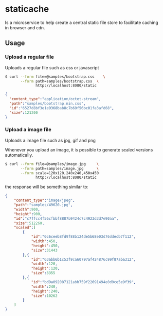 # staticache
Is a microservice to help create a central static file store to facilitate caching in browser and cdn.

## Usage

### Upload a regular file
Uploads a regular file such as css or javascript

``` bash
$ curl --form file=@samples/bootstrap.css    \
       --form path=samples/bootstrap.css  \
              http://localhost:8080/static
```

```json
{
  "content_type":"application/octet-stream",
  "path":"samples/bootstrap.min.css",
  "id":"6527d8bf3e1e9368bab8c7b60f56bc01fa3afd68",
  "size":121200
}
```

### Upload a image file
Uploads a image file such as jpg, gif and png

Whenever you upload an image, it is possible to generate scaled versions automatically.

``` bash
$ curl --form file=@samples/image.jpg     \
       --form path=samples/image.jpg      \
       --form scale=120x120,240x240,450x450
              http://localhost:8080/static
```
the response will be something similar to:
```json
{
	"content_type":"image/jpeg",
	"path":"samples/49620.jpg",
	"width":900,
	"height":900,
	"id":"c7ffcc4f56cfbbf8887b9424c7c4923d3d7e90aa",
	"size":512260,
	"scaled":[
		{
			"id":"0c6ceeb8fd9f88b124de5b68e03d76ddecb7f112",
			"width":450,
			"height":450,
			"size":31443
		},{
			"id":"63abb6b1c53f9ca60797af424876c99f87aba312",
			"width":120,
			"height":120,
			"size":3355
		},{
			"id":"bd9a092087121abb759f22691494e0d0ce5e9f39",
			"width":240,
			"height":240,
			"size":10262
		}
	]
}
```


